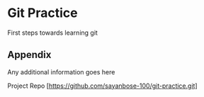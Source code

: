 
# Git Practice

First steps towards learning git


## Appendix

Any additional information goes here

Project Repo [https://github.com/sayanbose-100/git-practice.git]
